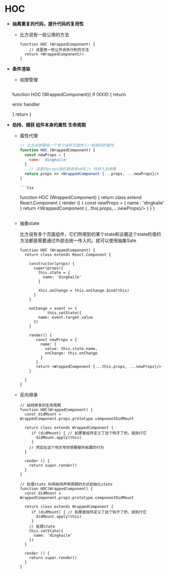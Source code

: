 # HOC

+ **抽离重复的代码，提升代码的复用性**

  + 比方说有一些公用的方法

    ```tsx
    function HOC (WrappedComponent) {
    	// 这里放一些公共会执行到的方法
      return <WrappedComponent/>
    }
    ```

+ **条件渲染**

  + 权限管理

  	```tsx
  function HOC (WrappedComponent){
    if (XXX) {
      return <p>error handler</p>
    }
    return <WrappedComponent/>
  }
  
+ **劫持、捕获  组件本身的属性  生命周期**

  + 属性代理

    ```jsx
    // 比方说想要给一个多个组件页面传入一些相同的属性
    function HOC (WrappedComponent) {
      const newProps = {
        name: 'dingkaile'
      }
    	// 这里的props指的是使用<HOC/> 时传入的参数  
      return props => <WrappedComponent {...props, ...newProps}/>
    }
    ```
		```tsx
    function HOC (WrappedComponent) {
      return class extend React.Component {
        render () {
          const newProps = {
            name : 'dingkaile'
          }
          return <WrappedComponent {...this.props, ...newProps}/>
        }
      }
    }
    ```
    
  + 抽象state
  
    比方说有多个页面组件，它们所用到的某个state和设置这个state的值的方法都是需要通过外部去统一传入的。就可以使用抽象Sate
    
    ```tsx
    function HOC (WrappedComponent) {
      return class extends React.Component {
        
        constructor(props) {
          super(props){
            this.state = {
              name: 'dingkaile'
  	        }
            
            this.onChange = this.onChange.bind(this)
          }
        }
        
        onChange = event => {
    			this.setState({
            name: event.target.value
          })
        }
        
        render() {
           const newProps = {
             name: {
               value: this.state.name,
               onChange: this.onChange
             }
           }
           return <WrappedComponent {...this.props, ...newProps}/>
        }
        
      }
    }
    ```

   + 反向继承
  
     ```tsx
     // 劫持原本的生命周期
     function HOC(WrappedComponent) {
       const didMount = WrappedComponent.props.prototype.componentDidMount
       
       return class extends WrappedComponent {
          if (didMount) { // 如果是组件定义了这个钩子了的，就执行它
            didMount.apply(this)
          }
         // 然后在这个地方写你想要额外拓展的行为
       }
       
       render () {
         return super.render()
       }
     }
     ```
  
     ```tsx
     // 处理state 利用劫持声明周期的方式初始化state  
     function HOC(WrappedComponent) {
       const didMount = WrappedComponent.props.prototype.componentDidMount
       
       return class extends WrappedComponent {
          if (didMount) { // 如果是组件定义了这个钩子了的，就执行它
            didMount.apply(this)
          }
         // 处理state
         this.setState({
           name: 'dingkaile'
         })
       }
       
       render () {
         return super.render()
       }
     }
     ```
  
     